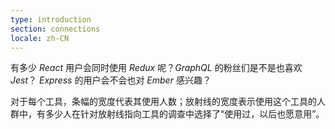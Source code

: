 ```yaml
---
type: introduction
section: connections
locale: zh-CN
---
```

有多少 *React* 用户会同时使用 *Redux* 呢？*GraphQL* 的粉丝们是不是也喜欢 *Jest*？
*Express* 的用户会不会也对 *Ember* 感兴趣？

对于每个工具，条幅的宽度代表其使用人数；放射线的宽度表示使用这个工具的人群中，有多少人在针对放射线指向工具的调查中选择了“使用过，以后也愿意用”。
